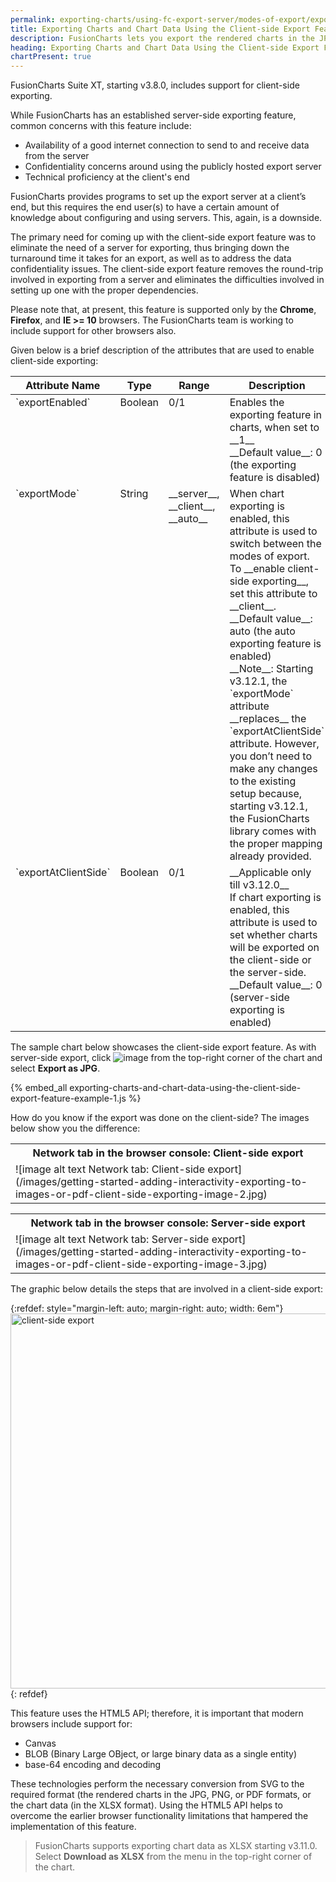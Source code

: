 ```yaml
---
permalink: exporting-charts/using-fc-export-server/modes-of-export/exporting-charts-and-chart-data-using-the-client-side-export-feature.html
title: Exporting Charts and Chart Data Using the Client-side Export Feature | FusionCharts
description: FusionCharts lets you export the rendered charts in the JPG, PNG, SVG, and PDF formats. 
heading: Exporting Charts and Chart Data Using the Client-side Export Feature
chartPresent: true
---
```


FusionCharts Suite XT, starting v3.8.0, includes support for client-side exporting.

While FusionCharts has an established server-side exporting feature, common concerns with this feature include:

* Availability of a good internet connection to send to and receive data from the server
* Confidentiality concerns around using the publicly hosted export server 
* Technical proficiency at the client's end 

FusionCharts provides programs to set up the export server at a client’s end, but this requires the end user(s) to have a certain amount of knowledge about configuring and using servers. This, again, is a downside. 

The primary need for coming up with the client-side export feature  was to eliminate the need of a server for exporting, thus bringing down the turnaround time it takes for an export, as well as to address the data confidentiality issues. The client-side export feature removes the round-trip involved in exporting from a  server and eliminates the difficulties involved in setting up one with the proper dependencies.

> 
Please note that, at present, this feature is supported only by the __Chrome__,  __Firefox__, and __IE >= 10__ browsers. The FusionCharts team is working to include support for other browsers also.
</p>

Given below is a brief description of the attributes that are used to enable client-side exporting:

<table width="100%" border="0" class="table" cellpadding="2" cellspacing="2">
	<thead>
		<tr>
			<th width="25%" valign="top" class="header"> Attribute Name </th>
			<th width="25%" valign="top" class="header"> Type </th>
			<th width="25%" valign="top" class="header"> Range </th>
			<th width="25%" valign="top" class="header"> Description </th>
		</tr>
	</thead>
	<tbody>
		<tr> 
			<td valign="top" class="code"> `exportEnabled` </td>
			<td valign="top" class="code"> Boolean </td>
			<td valign="top" class="code"> 0/1 </td>
			<td valign="top" class="code"> Enables the exporting feature in charts, when set to __1__ <br> __Default value__: 0 (the exporting feature is disabled) </td>
		</tr>
		<tr> 
			<td valign="top" class="code"> `exportMode` </td>
			<td valign="top" class="code"> String </td>
			<td valign="top" class="code"> __server__, __client__, __auto__ </td>
			<td valign="top" class="code"> When chart exporting is enabled, this attribute is used to switch between the modes of export. <br> To __enable client-side exporting__, set this attribute to __client__. <br> __Default value__: auto (the auto exporting feature is enabled) <br> __Note__: Starting v3.12.1, the `exportMode` attribute __replaces__ the `exportAtClientSide` attribute. However, you don’t need to make any changes to the existing setup because, starting v3.12.1, the FusionCharts library comes with the proper mapping already provided. </td>
		</tr>
		<tr> 
			<td valign="top" class="code"> `exportAtClientSide` </td>
			<td valign="top" class="code"> Boolean </td>
			<td valign="top" class="code"> 0/1 </td>
			<td valign="top" class="code"> __Applicable only till v3.12.0__ <br> If chart exporting is enabled, this attribute is used to set whether charts will be exported on the client-side or the server-side. <br> __Default value__: 0 (server-side exporting is enabled) </td>
		</tr>
	</tbody>
</table>

The sample chart below showcases the client-side export feature. As with server-side export, click <span> ![image](/images/exporting-as-image-and-pdf-export-button.jpg) </span> from the top-right corner of the chart and select __Export as JPG__.

{% embed_all exporting-charts-and-chart-data-using-the-client-side-export-feature-example-1.js %}

How do you know if the export was done on the client-side? The images below show you the difference:

<table>
	<tr>
		<th> <center> Network tab in the browser console: Client-side export </center> </th>		
	</tr>
	<tr>
		<td> <span> ![image alt text Network tab: Client-side export](/images/getting-started-adding-interactivity-exporting-to-images-or-pdf-client-side-exporting-image-2.jpg) </span></td>
	</tr>
</table>

<table>
	<tr>
		<th> <center> Network tab in the browser console: Server-side export </center> </th>		
	</tr>
	<tr>
		<td> <span> ![image alt text Network tab: Server-side export](/images/getting-started-adding-interactivity-exporting-to-images-or-pdf-client-side-exporting-image-3.jpg) </span> </td>
	</tr>
</table>

The graphic below details the steps that are involved in a client-side export:

{:refdef: style="margin-left: auto; margin-right: auto; width: 6em"}
<img src="{% site.BASE_URL %}/images/exporting-to-images-or-pdf-client-side-exporting-steps.png" width="auto" height="600" alt="client-side export">
{: refdef}

This feature uses the HTML5 API; therefore, it is important that modern browsers include support for:

* Canvas
* BLOB (Binary Large OBject, or large binary data as a single entity)
* base-64 encoding and decoding

These technologies perform the necessary conversion from SVG to the required format (the rendered charts in the JPG, PNG, or PDF formats, or the chart data (in the XLSX format). Using the HTML5 API helps to overcome the earlier browser functionality limitations that hampered the implementation of this feature.

>  FusionCharts supports exporting chart data as XLSX starting v3.11.0. Select __Download as XLSX__ from the menu in the top-right corner of the chart. </p>